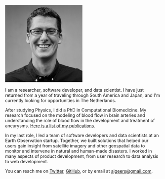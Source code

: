 <img class="profile-photo" src="/images/arjan.jpg" height="250" width="250" alt="Profile photo of Arjan Geers" title="Arjan Geers">

I am a researcher, software developer, and data scientist. I have just returned from a year of traveling through South America and Japan, and I'm currently looking for opportunities in The Netherlands.

After studying Physics, I did a PhD in Computational Biomedicine. My research focused on the modeling of blood flow in brain arteries and understanding the role of blood flow in the development and treatment of aneurysms. [Here is a list of my publications](publications.md).

In my last role, I led a team of software developers and data scientists at an Earth Observation startup. Together, we built solutions that helped our users gain insight from satellite imagery and other geospatial data to monitor and intervene in natural and human-made disasters. I worked in many aspects of product development, from user research to data analysis to web development.

You can reach me on [Twitter](https://twitter.com/ajgeers), [GitHub](https://github.com/ajgeers), or by email at <ajgeers@gmail.com>. 
